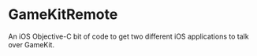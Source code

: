 GameKitRemote
=============

An iOS Objective-C bit of code to get two different iOS applications to talk over GameKit.
